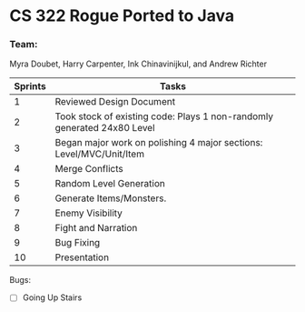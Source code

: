 # CS 322 Rogue Ported to Java
### Team:
Myra Doubet, Harry Carpenter, Ink Chinavinijkul, and Andrew Richter

Sprints | Tasks
------------ | -------------
1 | Reviewed Design Document
2 | Took stock of existing code: Plays 1 non-randomly generated 24x80 Level
3 | Began major work on polishing 4 major sections: Level/MVC/Unit/Item
4 | Merge Conflicts 
5 | Random Level Generation
6 | Generate Items/Monsters.
7 | Enemy Visibility
8 | Fight and Narration
9 | Bug Fixing
10 | Presentation

Bugs:
- [ ] Going Up Stairs
